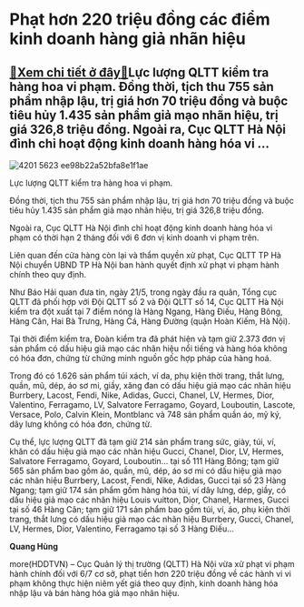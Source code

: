 Phạt hơn 220 triệu đồng các điểm kinh doanh hàng giả nhãn hiệu
==============================================================

[:gift:Xem chi tiết ở đây:gift:](https://hddtvn.com/phat-hon-220-trieu-dong-cac-diem-kinh-doanh-hang-gia-nhan-hieu/)Lực lượng QLTT kiểm tra hàng hoa vi phạm. Đồng thời, tịch thu 755 sản phẩm nhập lậu, trị giá hơn 70 triệu đồng và buộc tiêu hủy 1.435 sản phẩm giả mạo nhãn hiệu, trị giá 326,8 triệu đồng. Ngoài ra, Cục QLTT Hà Nội đình chỉ hoạt động kinh doanh hàng hóa vi …
-----------------------------------------------------------------------------------------------------------------------------------------------------------------------------------------------------------------------------------------------------------------





![4201 5623 ee98b22a52bfa8e1f1ae](https://haiquanonline.com.vn/stores/news_dataimages/hungdq/062020/29/13/in_article/4201_5623_ee98b22a52bfa8e1f1ae.jpg?rt=20200629140817 "Lực lượng QLTT kiểm tra hàng hoa vi phạm.")


Lực lượng QLTT kiểm tra hàng hoa vi phạm.



Đồng thời, tịch thu 755 sản phẩm nhập lậu, trị giá hơn 70 triệu đồng và buộc tiêu hủy 1.435 sản phẩm giả mạo nhãn hiệu, trị giá 326,8 triệu đồng.


Ngoài ra, Cục QLTT Hà Nội đình chỉ hoạt động kinh doanh hàng hóa vi phạm có thời hạn 2 tháng đối với 6 đơn vị kinh doanh vi phạm trên.


Liên quan đến cửa hàng còn lại và thẩm quyền xử phạt, Cục QLTT TP Hà Nội chuyển UBND TP Hà Nội ban hành quyết định xử phạt vi phạm hành chính theo quy định.


Như Báo Hải quan đưa tin, ngày 21/5, trong ngày đầu ra quân, Tổng cục QLTT đã phối hợp với Đội QLTT số 2 và Đội QLTT số 14, Cục QLTT Hà Nội kiểm tra đột xuất tại 7 điểm nóng là Hàng Ngang, Hàng Điếu, Hàng Bông, Hàng Cân, Hai Bà Trưng, Hàng Cá, Hàng Đường (quận Hoàn Kiếm, Hà Nội).


Tại thời điểm kiểm tra, Đoàn kiểm tra đã phát hiện và tạm giữ 2.373 đơn vị sản phẩm có dấu hiệu giả mạo các nhãn hiệu nổi tiếng và hàng hóa không có hóa đơn, chứng từ chứng minh nguồn gốc hợp pháp của hàng hoá.


Trong đó có 1.626 sản phẩm túi xách, ví da, phụ kiện thời trang, thắt lưng, quần, mũ, dép, áo sơ mi, giầy, xăng đan có dấu hiệu giả mạo các nhãn hiệu Burrbery, Lacost, Fendi, Nike, Adidas, Gucci, Chanel, LV, Hermes, Dior, Valentino, Ferragamo, LV, Salvatore Ferragamo, Goyard, Louboutin, Lascote, Versace, Polo, Calvin Klein, Montblanc và 748 sản phẩm quần áo, mỹ ký, dây lưng không có hóa đơn, chứng từ.


Cụ thể, lực lượng QLTT đã tạm giữ 214 sản phẩm trang sức, giày, túi, ví, khăn có dấu hiệu giả mạo các nhãn hiệu Gucci, Chanel, Dior, LV, Hermes, Salvatore Ferragamo, Goyard, Louboutin… tại số 111 Hàng Bông; tạm giữ 565 sản phẩm bao gồm áo, quần, mũ, dép, áo sơ mi có dấu hiệu giả mạo các nhãn hiệu Burrbery, Lacost, Fendi, Nike, Adidas, Gucci tại số 23 Hàng Ngang; tạm giữ 174 sản phẩm gồm hàng hóa túi, ví dây lưng, dép, giầy, có dấu hiệu giả mạo các nhãn hiệu Louis vuitton, Dior, Chanel, Harmes, Gucci tại số 46 Hàng Cân; tạm giữ 171 sản phẩm bao gồm túi, ví, áo, phụ kiện thời trang, thắt lưng có dấu hiệu giả mạo các nhãn hiệu Burrbery, Gucci, Chanel, LV, Hermes, Dior, Valentino, Ferragamo tại số 3 Hàng Điếu…







**Quang Hùng**



more(HDDTVN) – Cục Quản lý thị trường (QLTT) Hà Nội vừa xử phạt vi phạm hành chính đối với 6/7 cơ sở, phạt tiền hơn 220 triệu đồng về các hành vi vi phạm không thực hiện niêm yết giá theo quy định, kinh doanh hàng hóa nhập lậu và bán hàng hóa giả mạo nhãn hiệu.

